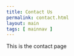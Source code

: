 ```yaml
---
title: Contact Us
permalink: contact.html
layout: main
tags: [ mainnav ]
---
```

This is the contact page